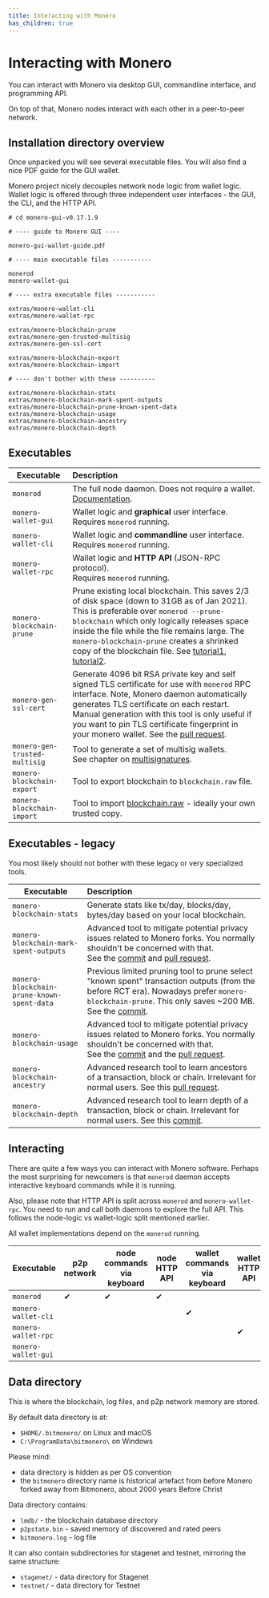 ```yaml
---
title: Interacting with Monero
has_children: true
---
```


# Interacting with Monero

You can interact with Monero via desktop GUI, commandline interface, and programming API.

On top of that, Monero nodes interact with each other in a peer-to-peer network.

## Installation directory overview

Once unpacked you will see several executable files. You will also find a nice PDF guide for the GUI wallet.

Monero project nicely decouples network node logic from wallet logic.
Wallet logic is offered through three independent user interfaces - the GUI, the CLI, and the HTTP API.

```
# cd monero-gui-v0.17.1.9

# ---- guide to Monero GUI ----

monero-gui-wallet-guide.pdf

# ---- main executable files -----------

monerod
monero-wallet-gui

# ---- extra executable files -----------

extras/monero-wallet-cli
extras/monero-wallet-rpc

extras/monero-blockchain-prune
extras/monero-gen-trusted-multisig
extras/monero-gen-ssl-cert

extras/monero-blockchain-export
extras/monero-blockchain-import

# ---- don't bother with these ----------

extras/monero-blockchain-stats
extras/monero-blockchain-mark-spent-outputs
extras/monero-blockchain-prune-known-spent-data
extras/monero-blockchain-usage
extras/monero-blockchain-ancestry
extras/monero-blockchain-depth
```

## Executables

| Executable                 | Description
| -------------------------- |:-----------------------------------------------------------------------------------------------------------------------------------
| `monerod`                  | The full node daemon. Does not require a wallet. <br />[Documentation](/docs/interacting/monerod-reference/).
| `monero-wallet-gui`        | Wallet logic and __graphical__ user interface. <br />Requires `monerod` running.
| `monero-wallet-cli`        | Wallet logic and __commandline__ user interface. <br />Requires `monerod` running.
| `monero-wallet-rpc`        | Wallet logic and __HTTP API__ (JSON-RPC protocol). <br />Requires `monerod` running.
| `monero-blockchain-prune`  | Prune existing local blockchain. This saves 2/3 of disk space (down to 31GB as of Jan 2021). This is preferable over `monerod --prune-blockchain` which only logically releases space inside the file while the file remains large. The `monero-blockchain-prune` creates a shrinked copy of the blockchain file. See [tutorial1](https://monero.stackexchange.com/questions/11454/how-do-i-utilize-blockchain-pruning-in-the-gui-monero-wallet-gui), [tutorial2](https://www.publish0x.com/solareclipse/howto-prune-shrink-the-database-of-the-monero-blockchain-on-xpgwjx).
| `monero-gen-ssl-cert`      | Generate 4096 bit RSA private key and self signed TLS certificate for use with `monerod` RPC interface. Note, Monero daemon automatically generates TLS certificate on each restart. Manual generation with this tool is only useful if you want to pin TLS certificate fingerprint in your monero wallet. See the [pull request](https://github.com/monero-project/monero/pull/5495).
| `monero-gen-trusted-multisig`          | Tool to generate a set of multisig wallets. <br />See chapter on [multisignatures](/docs/multisignature).
| `monero-blockchain-export` | Tool to export blockchain to `blockchain.raw` file.
| `monero-blockchain-import` | Tool to import [blockchain.raw](https://downloads.getmonero.org/blockchain.raw) - ideally your own trusted copy.

## Executables - legacy

You most likely should not bother with these legacy or very specialized tools.

| Executable                 | Description
| -------------------------- |:-----------------------------------------------------------------------------------------------------------------------------------
| `monero-blockchain-stats`              | Generate stats like tx/day, blocks/day, bytes/day based on your local blockchain.
| `monero-blockchain-mark-spent-outputs` | Advanced tool to mitigate potential privacy issues related to Monero forks. You normally shouldn't be concerned with that.<br />See the [commit](https://github.com/monero-project/monero/commit/df6fad4c627b99a5c3e2b91b69a0a1cc77c4be14#diff-0410fba131d9a7024ed4dcf9fb4a4e07) and [pull request](https://github.com/monero-project/monero/pull/3322).
| `monero-blockchain-prune-known-spent-data`  | Previous limited pruning tool to prune select "known spent" transaction outputs (from the before RCT era). Nowadays prefer `monero-blockchain-prune`. This only saves ~200 MB. See the [commit](https://github.com/monero-project/monero/commit/d855f9bb92dbfab707a0e37505906366de818a14).
| `monero-blockchain-usage`              | Advanced tool to mitigate potential privacy issues related to Monero forks. You normally shouldn't be concerned with that.<br />See the [commit](https://github.com/monero-project/monero/commit/0590f62ab64cf023d397b995072035986931a6b4) and the [pull request](https://github.com/monero-project/monero/pull/3322).
| `monero-blockchain-ancestry`           | Advanced research tool to learn ancestors of a transaction, block or chain. Irrelevant for normal users. See this [pull request](https://github.com/monero-project/monero/pull/4147/files).
| `monero-blockchain-depth`              | Advanced research tool to learn depth of a transaction, block or chain. Irrelevant for normal users. See this [commit](https://github.com/monero-project/monero/commit/289880d82d3cb206a2cf4ae67d2deacdab43d4f4#diff-34abcc1a0c100efb273bf36fb95ebfa0).


## Interacting

There are quite a few ways you can interact with Monero software.
Perhaps the most surprising for newcomers is that `monerod` daemon accepts interactive keyboard commands while it is running.

Also, please note that HTTP API is split across `monerod` and `monero-wallet-rpc`. You need to run and call both daemons to explore the full API.
This follows the node-logic vs wallet-logic split mentioned earlier.

All wallet implementations depend on the `monerod` running.

| Executable                 | p2p network         | node commands via keyboard | node HTTP API | wallet commands via keyboard | wallet HTTP API | wallet via GUI
| -------------------------- | ------------------- | -------------------------- | ------------- | ---------------------------- | --------------- | --------------
| `monerod`                  | ✔                   | ✔                          | ✔             |                              |                 |
| `monero-wallet-cli`        |                     |                            |               | ✔                            |                 |
| `monero-wallet-rpc`        |                     |                            |               |                              | ✔               |
| `monero-wallet-gui`        |                     |                            |               |                              |                 | ✔

## Data directory

This is where the blockchain, log files, and p2p network memory are stored.

By default data directory is at:

* `$HOME/.bitmonero/` on Linux and macOS
* `C:\ProgramData\bitmonero\` on Windows

Please mind:

* data directory is hidden as per OS convention
* the `bitmonero` directory name is historical artefact from before Monero forked away from Bitmonero, about 2000 years Before Christ

Data directory contains:

* `lmdb/` - the blockchain database directory
* `p2pstate.bin` - saved memory of discovered and rated peers
* `bitmonero.log` - log file

It can also contain subdirectories for stagenet and testnet, mirroring the same structure:

* `stagenet/` - data directory for Stagenet
* `testnet/` - data directory for Testnet
